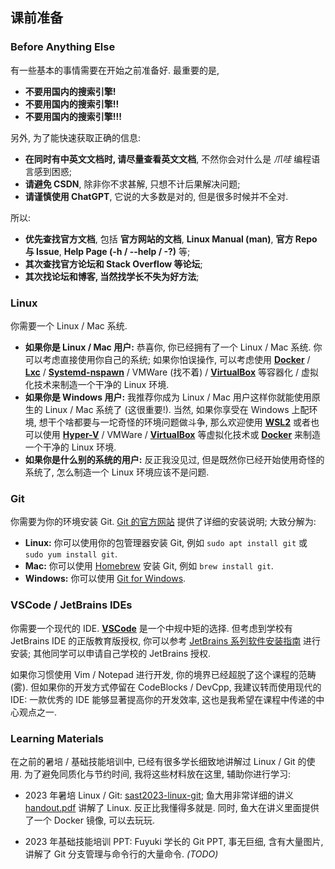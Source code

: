 ## 课前准备

### Before Anything Else

有一些基本的事情需要在开始之前准备好. 最重要的是,

- __不要用国内的搜索引擎!__
- __不要用国内的搜索引擎!!__
- __不要用国内的搜索引擎!!!__

另外, 为了能快速获取正确的信息:

- __在同时有中英文文档时, 请尽量查看英文文档__, 不然你会对什么是 _爪哇_ 编程语言感到困惑;
- __请避免 CSDN__, 除非你不求甚解, 只想不计后果解决问题;
- __请谨慎使用 ChatGPT__, 它说的大多数是对的, 但是很多时候并不全对.

所以:

- __优先查找官方文档__, 包括 __官方网站的文档__, __Linux Manual (man)__, __官方 Repo 与 Issue__, __Help Page (-h / --help / -?)__ 等;
- __其次查找官方论坛和 Stack Overflow 等论坛__;
- __其次找论坛和博客, 当然找学长不失为好方法__;

### Linux

你需要一个 Linux / Mac 系统.

- __如果你是 Linux / Mac 用户:__ 恭喜你, 你已经拥有了一个 Linux / Mac 系统. 你可以考虑直接使用你自己的系统; 如果你怕误操作, 可以考虑使用 [__Docker__](https://www.docker.com/products/docker-desktop/) / [__Lxc__](https://linuxcontainers.org/) / [__Systemd-nspawn__](https://wiki.debian.org/nspawn) / VMWare (找不着) / [__VirtualBox__](https://www.virtualbox.org/wiki/Downloads) 等容器化 / 虚拟化技术来制造一个干净的 Linux 环境.
- __如果你是 Windows 用户:__ 我推荐你成为 Linux / Mac 用户这样你就能使用原生的 Linux / Mac 系统了 (这很重要!). 当然, 如果你享受在 Windows 上配环境, 想干个啥都要与一坨奇怪的环境问题做斗争, 那么欢迎使用 [__WSL2__](https://learn.microsoft.com/en-us/windows/wsl/install) 或者也可以使用 [__Hyper-V__](https://ubuntu.com/server/docs/how-to-set-up-ubuntu-on-hyper-v) / VMWare / [__VirtualBox__](https://www.virtualbox.org/wiki/Downloads) 等虚拟化技术或 [__Docker__](https://www.docker.com/products/docker-desktop/) 来制造一个干净的 Linux 环境.
- __如果你是什么别的系统的用户:__ 反正我没见过, 但是既然你已经开始使用奇怪的系统了, 怎么制造一个 Linux 环境应该不是问题.

### Git

你需要为你的环境安装 Git. [Git 的官方网站](https://git-scm.com/downloads) 提供了详细的安装说明; 大致分解为:

- __Linux:__ 你可以使用你的包管理器安装 Git, 例如 `sudo apt install git` 或 `sudo yum install git`.
- __Mac:__ 你可以使用 [Homebrew](https://brew.sh/) 安装 Git, 例如 `brew install git`.
- __Windows:__ 你可以使用 [Git for Windows](https://gitforwindows.org/).

### VSCode / JetBrains IDEs

你需要一个现代的 IDE. [__VSCode__](https://code.visualstudio.com/) 是一个中规中矩的选择. 但考虑到学校有 JetBrains IDE 的正版教育版授权, 你可以参考 [JetBrains 系列软件安装指南](https://software.tsinghua.edu.cn/JetBrains/JetBrainsSeriesSoftwareInstallationGuide.pdf) 进行安装; 其他同学可以申请自己学校的 JetBrains 授权.

如果你习惯使用 Vim / Notepad 进行开发, 你的境界已经超脱了这个课程的范畴 (雾). 但如果你的开发方式停留在 CodeBlocks / DevCpp, 我建议转而使用现代的 IDE: 一款优秀的 IDE 能够显著提高你的开发效率, 这也是我希望在课程中传递的中心观点之一.

### Learning Materials

在之前的暑培 / 基础技能培训中, 已经有很多学长细致地讲解过 Linux / Git 的使用. 为了避免同质化与节约时间, 我将这些材料放在这里, 辅助你进行学习:

- 2023 年暑培 Linux / Git: [sast2023-linux-git](https://github.com/sast-summer-training-2023/sast2023-linux-git); 鱼大用非常详细的讲义 [handout.pdf](https://github.com/sast-summer-training-2023/sast2023-linux-git/blob/main/handout.pdf) 讲解了 Linux. 反正比我懂得多就是. 同时, 鱼大在讲义里面提供了一个 Docker 镜像, 可以去玩玩.

- 2023 年基础技能培训 PPT: Fuyuki 学长的 Git PPT, 事无巨细, 含有大量图片, 讲解了 Git 分支管理与命令行的大量命令. _(TODO)_
